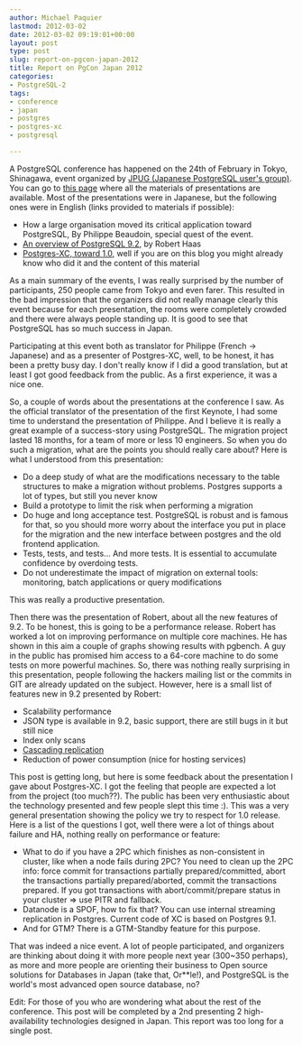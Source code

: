 ```yaml
---
author: Michael Paquier
lastmod: 2012-03-02
date: 2012-03-02 09:19:01+00:00
layout: post
type: post
slug: report-on-pgcon-japan-2012
title: Report on PgCon Japan 2012
categories:
- PostgreSQL-2
tags:
- conference
- japan
- postgres
- postgres-xc
- postgresql

---
```


A PostgreSQL conference has happened on the 24th of February in Tokyo, Shinagawa, event organized by [JPUG (Japanese PostgreSQL user's group)](http://www.postgresql.jp/). You can go to [this page](http://www.postgresql.jp/events/pgcon2012) where all the materials of presentations are available. Most of the presentations were in Japanese, but the following ones were in English (links provided to materials if possible):

  * How a large organisation moved its critical application toward PostgreSQL, By Philippe Beaudoin, special quest of the event.
  * [An overview of PostgreSQL 9.2](http://www.postgresql.jp/events/pgcon2012/docs/k2.pdf), by Robert Haas
  * [Postgres-XC, toward 1.0](http://www.postgresql.jp/events/pgcon2012/docs/a2.pdf), well if you are on this blog you might already know who did it and the content of this material

As a main summary of the events, I was really surprised by the number of participants, 250 people came from Tokyo and even farer. This resulted in the bad impression that the organizers did not really manage clearly this event because for each presentation, the rooms were completely crowded and there were always people standing up. It is good to see that PostgreSQL has so much success in Japan.

Participating at this event both as translator for Philippe (French -> Japanese) and as a presenter of Postgres-XC, well, to be honest, it has been a pretty busy day. I don't really know if I did a good translation, but at least I got good feedback from the public. As a first experience, it was a nice one.

So, a couple of words about the presentations at the conference I saw. As the official translator of the presentation of the first Keynote, I had some time to understand the presentation of Philippe. And I believe it is really a great example of a success-story using PostgreSQL. The migration project lasted 18 months, for a team of more or less 10 engineers. So when you do such a migration, what are the points you should really care about? Here is what I understood from this presentation:

  * Do a deep study of what are the modifications necessary to the table structures to make a migration without problems. Postgres supports a lot of types, but still you never know
  * Build a prototype to limit the risk when performing a migration
  * Do huge and long acceptance test. PostgreSQL is robust and is famous for that, so you should more worry about the interface you put in place for the migration and the new interface between postgres and the old frontend application.
  * Tests, tests, and tests... And more tests. It is essential to accumulate confidence by overdoing tests.
  * Do not underestimate the impact of migration on external tools: monitoring, batch applications or query modifications

This was really a productive presentation.

Then there was the presentation of Robert, about all the new features of 9.2. To be honest, this is going to be a performance release. Robert has worked a lot on improving performance on multiple core machines. He has shown in this aim a couple of graphs showing results with pgbench. A guy in the public has promised him access to a 64-core machine to do some tests on more powerful machines. So, there was nothing really surprising in this presentation, people following the hackers mailing list or the commits in GIT are already updated on the subject. However, here is a small list of features new in 9.2 presented by Robert:

  * Scalability performance
  * JSON type is available in 9.2, basic support, there are still bugs in it but still nice
  * Index only scans
  * [Cascading replication](/postgresql-2/cascading-replication-in-postgresql/)
  * Reduction of power consumption (nice for hosting services)

This post is getting long, but here is some feedback about the presentation I gave about Postgres-XC. I got the feeling that people are expected a lot from the project (too much??). The public has been very enthusiastic about the technology presented and few people slept this time :). This was a very general presentation showing the policy we try to respect for 1.0 release. Here is a list of the questions I got, well there were a lot of things about failure and HA, nothing really on performance or feature:

  * What to do if you have a 2PC which finishes as non-consistent in cluster, like when a node fails during 2PC? You need to clean up the 2PC info: force commit for transactions partially prepared/committed, abort the transactions partially prepared/aborted, commit the transactions prepared. If you got transactions with abort/commit/prepare status in your cluster => use PITR and fallback.
  * Datanode is a SPOF, how to fix that? You can use internal streaming replication in Postgres. Current code of XC is based on Postgres 9.1.
  * And for GTM? There is a GTM-Standby feature for this purpose.

That was indeed a nice event. A lot of people participated, and organizers are thinking about doing it with more people next year (300~350 perhaps), as more and more people are orienting their business to Open source solutions for Databases in Japan (take that, Or**le!), and PostgreSQL is the world's most advanced open source database, no?

Edit: For those of you who are wondering what about the rest of the conference. This post will be completed by a 2nd presenting 2 high-availability technologies designed in Japan. This report was too long for a single post.
